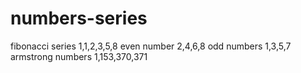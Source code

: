 # numbers-series
fibonacci series
1,1,2,3,5,8
even number
2,4,6,8
odd numbers
1,3,5,7
armstrong numbers
1,153,370,371
